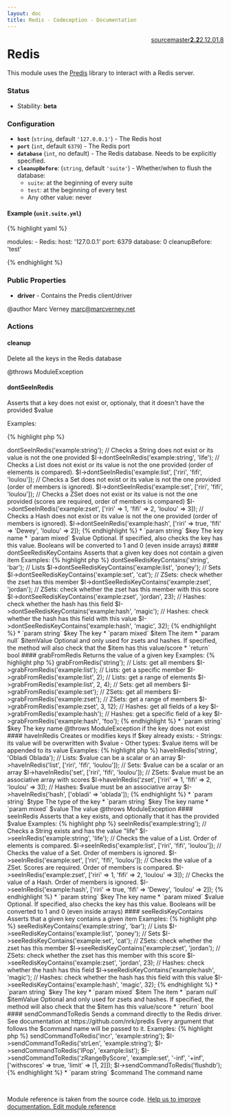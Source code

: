 ```yaml
---
layout: doc
title: Redis - Codeception - Documentation
---
```




<div class="btn-group" role="group" style="float: right" aria-label="..."><a class="btn btn-default" href="https://github.com/Codeception/Codeception/blob/2.2/src/Codeception/Module/Redis.php">source</a><a class="btn btn-default" href="https://github.com/Codeception/Codeception/blob/master/docs/modules/Redis.md">master</a><a class="btn btn-default" href="https://github.com/Codeception/Codeception/blob/2.2/docs/modules/Redis.md"><strong>2.2</strong></a><a class="btn btn-default" href="https://github.com/Codeception/Codeception/blob/2.1/docs/modules/Redis.md">2.1</a><a class="btn btn-default" href="https://github.com/Codeception/Codeception/blob/2.0/docs/modules/Redis.md">2.0</a><a class="btn btn-default" href="https://github.com/Codeception/Codeception/blob/1.8/docs/modules/Redis.md">1.8</a></div>

# Redis


This module uses the [Predis](https://github.com/nrk/predis) library
to interact with a Redis server.

### Status

* Stability: **beta**

### Configuration

* **`host`** (`string`, default `'127.0.0.1'`) - The Redis host
* **`port`** (`int`, default `6379`) - The Redis port
* **`database`** (`int`, no default) - The Redis database. Needs to be explicitly specified.
* **`cleanupBefore`**: (`string`, default `'suite'`) - Whether/when to flush the database:
    * `suite`: at the beginning of every suite
    * `test`: at the beginning of every test
    * Any other value: never

#### Example (`unit.suite.yml`)

{% highlight yaml %}

   modules:
       - Redis:
           host: '127.0.0.1'
           port: 6379
           database: 0
           cleanupBefore: 'test'

{% endhighlight %}

### Public Properties

* **driver** - Contains the Predis client/driver

@author Marc Verney <marc@marcverney.net>


### Actions

#### cleanup
 
Delete all the keys in the Redis database

@throws ModuleException


#### dontSeeInRedis
 
Asserts that a key does not exist or, optionaly, that it doesn't have the
provided $value

Examples:

{% highlight php %}

<?php
// With only one argument, only checks the key does not exist
$I->dontSeeInRedis('example:string');

// Checks a String does not exist or its value is not the one provided
$I->dontSeeInRedis('example:string', 'life');

// Checks a List does not exist or its value is not the one provided (order of elements is compared).
$I->dontSeeInRedis('example:list', ['riri', 'fifi', 'loulou']);

// Checks a Set does not exist or its value is not the one provided (order of members is ignored).
$I->dontSeeInRedis('example:set', ['riri', 'fifi', 'loulou']);

// Checks a ZSet does not exist or its value is not the one provided (scores are required, order of members is compared)
$I->dontSeeInRedis('example:zset', ['riri' => 1, 'fifi' => 2, 'loulou' => 3]);

// Checks a Hash does not exist or its value is not the one provided (order of members is ignored).
$I->dontSeeInRedis('example:hash', ['riri' => true, 'fifi' => 'Dewey', 'loulou' => 2]);

{% endhighlight %}

 * `param string` $key   The key name
 * `param mixed`  $value Optional. If specified, also checks the key has this
value. Booleans will be converted to 1 and 0 (even inside arrays)


#### dontSeeRedisKeyContains
 
Asserts that a given key does not contain a given item

Examples:

{% highlight php %}

<?php
// Strings: performs a substring search
$I->dontSeeRedisKeyContains('string', 'bar');

// Lists
$I->dontSeeRedisKeyContains('example:list', 'poney');

// Sets
$I->dontSeeRedisKeyContains('example:set', 'cat');

// ZSets: check whether the zset has this member
$I->dontSeeRedisKeyContains('example:zset', 'jordan');

// ZSets: check whether the zset has this member with this score
$I->dontSeeRedisKeyContains('example:zset', 'jordan', 23);

// Hashes: check whether the hash has this field
$I->dontSeeRedisKeyContains('example:hash', 'magic');

// Hashes: check whether the hash has this field with this value
$I->dontSeeRedisKeyContains('example:hash', 'magic', 32);

{% endhighlight %}

 * `param string` $key       The key
 * `param mixed`  $item      The item
 * `param null`   $itemValue Optional and only used for zsets and hashes. If
specified, the method will also check that the $item has this value/score

 * `return` bool


#### grabFromRedis
 
Returns the value of a given key

Examples:

{% highlight php %}

<?php
// Strings
$I->grabFromRedis('string');

// Lists: get all members
$I->grabFromRedis('example:list');

// Lists: get a specific member
$I->grabFromRedis('example:list', 2);

// Lists: get a range of elements
$I->grabFromRedis('example:list', 2, 4);

// Sets: get all members
$I->grabFromRedis('example:set');

// ZSets: get all members
$I->grabFromRedis('example:zset');

// ZSets: get a range of members
$I->grabFromRedis('example:zset', 3, 12);

// Hashes: get all fields of a key
$I->grabFromRedis('example:hash');

// Hashes: get a specific field of a key
$I->grabFromRedis('example:hash', 'foo');

{% endhighlight %}

 * `param string` $key The key name


@throws ModuleException if the key does not exist


#### haveInRedis
 
Creates or modifies keys

If $key already exists:

- Strings: its value will be overwritten with $value
- Other types: $value items will be appended to its value

Examples:

{% highlight php %}

<?php
// Strings: $value must be a scalar
$I->haveInRedis('string', 'Obladi Oblada');

// Lists: $value can be a scalar or an array
$I->haveInRedis('list', ['riri', 'fifi', 'loulou']);

// Sets: $value can be a scalar or an array
$I->haveInRedis('set', ['riri', 'fifi', 'loulou']);

// ZSets: $value must be an associative array with scores
$I->haveInRedis('zset', ['riri' => 1, 'fifi' => 2, 'loulou' => 3]);

// Hashes: $value must be an associative array
$I->haveInRedis('hash', ['obladi' => 'oblada']);

{% endhighlight %}

 * `param string` $type  The type of the key
 * `param string` $key   The key name
 * `param mixed`  $value The value

@throws ModuleException


#### seeInRedis
 
Asserts that a key exists, and optionally that it has the provided $value

Examples:

{% highlight php %}

<?php
// With only one argument, only checks the key exists
$I->seeInRedis('example:string');

// Checks a String exists and has the value "life"
$I->seeInRedis('example:string', 'life');

// Checks the value of a List. Order of elements is compared.
$I->seeInRedis('example:list', ['riri', 'fifi', 'loulou']);

// Checks the value of a Set. Order of members is ignored.
$I->seeInRedis('example:set', ['riri', 'fifi', 'loulou']);

// Checks the value of a ZSet. Scores are required. Order of members is compared.
$I->seeInRedis('example:zset', ['riri' => 1, 'fifi' => 2, 'loulou' => 3]);

// Checks the value of a Hash. Order of members is ignored.
$I->seeInRedis('example:hash', ['riri' => true, 'fifi' => 'Dewey', 'loulou' => 2]);

{% endhighlight %}

 * `param string` $key   The key name
 * `param mixed`  $value Optional. If specified, also checks the key has this
value. Booleans will be converted to 1 and 0 (even inside arrays)


#### seeRedisKeyContains
 
Asserts that a given key contains a given item

Examples:

{% highlight php %}

<?php
// Strings: performs a substring search
$I->seeRedisKeyContains('example:string', 'bar');

// Lists
$I->seeRedisKeyContains('example:list', 'poney');

// Sets
$I->seeRedisKeyContains('example:set', 'cat');

// ZSets: check whether the zset has this member
$I->seeRedisKeyContains('example:zset', 'jordan');

// ZSets: check whether the zset has this member with this score
$I->seeRedisKeyContains('example:zset', 'jordan', 23);

// Hashes: check whether the hash has this field
$I->seeRedisKeyContains('example:hash', 'magic');

// Hashes: check whether the hash has this field with this value
$I->seeRedisKeyContains('example:hash', 'magic', 32);

{% endhighlight %}

 * `param string` $key       The key
 * `param mixed`  $item      The item
 * `param null`   $itemValue Optional and only used for zsets and hashes. If
specified, the method will also check that the $item has this value/score

 * `return` bool


#### sendCommandToRedis
 
Sends a command directly to the Redis driver. See documentation at
https://github.com/nrk/predis
Every argument that follows the $command name will be passed to it.

Examples:

{% highlight php %}

<?php
$I->sendCommandToRedis('incr', 'example:string');
$I->sendCommandToRedis('strLen', 'example:string');
$I->sendCommandToRedis('lPop', 'example:list');
$I->sendCommandToRedis('zRangeByScore', 'example:set', '-inf', '+inf', ['withscores' => true, 'limit' => [1, 2]]);
$I->sendCommandToRedis('flushdb');

{% endhighlight %}

 * `param string` $command The command name


<p>&nbsp;</p><div class="alert alert-warning">Module reference is taken from the source code. <a href="https://github.com/Codeception/Codeception/tree/2.2/src/Codeception/Module/Redis.php">Help us to improve documentation. Edit module reference</a></div>
